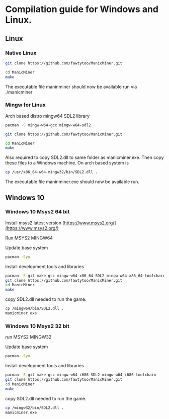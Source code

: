 # Compilation guide for Windows and Linux. 

## Linux

### Native Linux

```bash
git clone https://github.com/fawtytoo/ManicMiner.git
```

```bash
cd ManicMiner
make
```

The executable file maninminer should now be available run via ./manicminer

### Mingw for Linux

Arch based distro mingw64 SDL2 library
```bash
pacman -S mingw-w64-gcc mingw-w64-sdl2
```

```bash
git clone https://github.com/fawtytoo/ManicMiner.git
```

```bash
cd ManicMiner
make
```
Also required to copy SDL2.dll to same folder as manicminer.exe. Then copy these files to a Windows machine.
On arch based system is
```bash
cp /usr/x86_64-w64-mingw32/bin/SDL2.dll .
```
The executable file maninminer.exe should now be available run.

## Windows 10

### Windows 10 Msys2 64 bit

Install msys2 latest version [https://www.msys2.org/](https://www.msys2.org/)

Run MSYS2 MINGW64

Update base system

```bash
pacman -Syu
```

Install development tools and libraries
```bash
pacman -S git make gcc mingw-w64-x86_64-SDL2 mingw-w64-x86_64-toolchain
git clone https://github.com/fawtytoo/ManicMiner.git
cd ManicMiner
make
```
copy SDL2.dll needed to run the game.
```bash
cp /mingw64/bin/SDL2.dll .
manicminer.exe
```

### Windows 10 Msys2 32 bit

run MSYS2 MINGW32

Update base system

```bash
pacman -Syu
```

Install development tools and libraries
```bash
pacman -S git make gcc mingw-w64-i686-SDL2 mingw-w64-i686-toolchain
git clone https://github.com/fawtytoo/ManicMiner.git
cd ManicMiner
make
```
copy SDL2.dll needed to run the game.
```bash
cp /mingw32/bin/SDL2.dll .
manicminer.exe
```